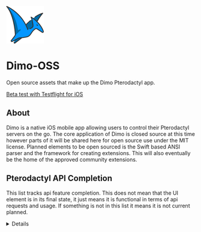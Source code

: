 ![Dimo Logo](images/dimo-logo-small.png?raw=true "Dimo Logo")

# Dimo-OSS
Open source assets that make up the Dimo Pterodactyl app.

[Beta test with Testflight for iOS](https://testflight.apple.com/join/ICRyMFP1)

## About
Dimo is a native iOS mobile app allowing users to control their Pterodactyl servers on the go. The core application of Dimo is closed source at this time however parts of it will be shared here for open source use under the MIT license. Planned elements to be open sourced is the Swift based ANSI parser and the framework for creating extensions. This will also eventually be the home of the approved community extensions.

## Pterodactyl API Completion
This list tracks api feature completion. This does not mean that the UI element is in its final state, it just means it is functional in terms of api requests and usage. If something is not in this list it means it is not current planned.

<details>
  
#### ❌ Pterodactyl
- [x] List servers
- [ ] Show permissions

#### ❌ Account
- [x] Account details
- [ ] 2FA details
- [ ] Enable 2FA
- [ ] Disable 2FA
- [ ] Update email
- [ ] Update password
- [ ] List API keys
- [ ] Create API key
- [ ] Delete API key

#### ✅ Server
- [x] Server details
- [x] Console details
- [x] Resource usage
- [x] Send command 
- [x] Change power state

#### ✅ Databases
- [x] List databases
- [x] Create database
- [x] Rotate password
- [x] Delete database

#### ❌ File Manager
- [x] List files
- [x] Get file contents
- [ ] Rename file
- [ ] Copy file
- [x] Write file
- [ ] Compress file
- [ ] Decompress file
- [ ] Delete file
- [ ] Create folder

#### ❌ Schedules
- [ ] List schedules
- [ ] Create schedule
- [ ] Schedule details
- [ ] Update schedule
- [ ] Delete schedule
- [ ] Create task
- [ ] Update task
- [ ] Delete task

#### ❌ Network
- [ ] List allocations
- [ ] Assign allocation
- [ ] Set allocation note
- [ ] Set primary allocation
- [ ] Unassign allocation

#### ❌ Users
- [ ] List Users
- [ ] Create User
- [ ] User details
- [ ] Update user
- [ ] Delete user

#### ❌ Backups
- [ ] List backups
- [ ] Create backup
- [ ] Backup details
- [ ] Delete backup

#### ❌ Startup
- [ ] List Variables
- [ ] Update Variable

#### ❌ Settings
- [ ] Rename server
- [ ] Reinstall server
</details>
